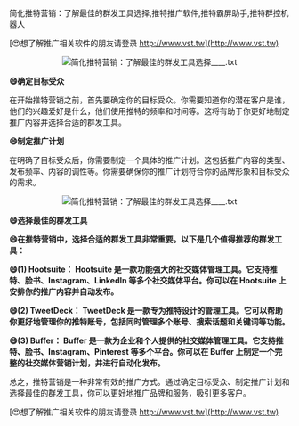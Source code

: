 简化推特营销：了解最佳的群发工具选择,推特推广软件,推特霸屏助手,推特群控机器人

[😍想了解推广相关软件的朋友请登录 http://www.vst.tw](http://www.vst.tw)

 <center><img src="https://vst.tw/MP4/tuiguang/png/1.png" alt="简化推特营销：了解最佳的群发工具选择____.txt"></center>

**😄确定目标受众**

在开始推特营销之前，首先要确定你的目标受众。你需要知道你的潜在客户是谁，他们的兴趣爱好是什么，他们使用推特的频率和时间等。这将有助于你更好地制定推广内容并选择合适的群发工具。

**😄制定推广计划**

在明确了目标受众后，你需要制定一个具体的推广计划。这包括推广内容的类型、发布频率、内容的调性等。你需要确保你的推广计划符合你的品牌形象和目标受众的需求。

 <center><img src="https://vst.tw/MP4/tuiguang/png/2.png" alt="简化推特营销：了解最佳的群发工具选择____.txt"></center>

**😄选择最佳的群发工具**

**😄在推特营销中，选择合适的群发工具非常重要。以下是几个值得推荐的群发工具：**

**😄(1) Hootsuite： Hootsuite 是一款功能强大的社交媒体管理工具。它支持推特、脸书、Instagram、LinkedIn 等多个社交媒体平台。你可以在 Hootsuite 上安排你的推广内容并自动发布。**

**😄(2) TweetDeck： TweetDeck 是一款专为推特设计的管理工具。它可以帮助你更好地管理你的推特账号，包括同时管理多个账号、搜索话题和关键词等功能。**

**😄(3) Buffer： Buffer 是一款为企业和个人提供的社交媒体管理工具。它支持推特、脸书、Instagram、Pinterest 等多个平台。你可以在 Buffer 上制定一个完整的社交媒体营销计划，并进行自动化发布。**

总之，推特营销是一种非常有效的推广方式。通过确定目标受众、制定推广计划和选择最佳的群发工具，你可以更好地推广品牌和服务，吸引更多客户。

[😍想了解推广相关软件的朋友请登录 http://www.vst.tw](http://www.vst.tw)



